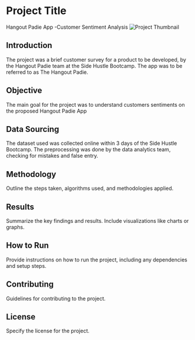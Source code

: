 # Project Title
Hangout Padie App -Customer Sentiment Analysis 
![Project Thumbnail](link-to-image)

## Introduction
The project was a brief customer survey for a product to be developed, by the Hangout Padie team at the Side Hustle Bootcamp. The app was to be referred to as The Hangout Padie.

## Objective
The main goal for the project was to understand customers sentiments on the proposed Hangout Padie App

## Data Sourcing
The dataset used was collected online within 3 days of the Side Hustle Bootcamp. 
The preprocessing was done by the data analytics team, checking for mistakes and false entry.  

## Methodology
Outline the steps taken, algorithms used, and methodologies applied.

## Results
Summarize the key findings and results. Include visualizations like charts or graphs.

## How to Run
Provide instructions on how to run the project, including any dependencies and setup steps.

## Contributing
Guidelines for contributing to the project.

## License
Specify the license for the project.

